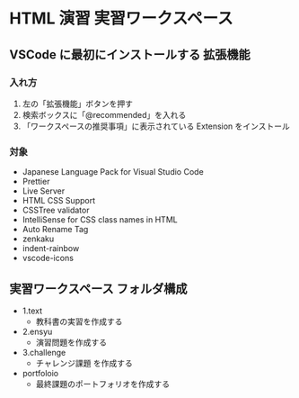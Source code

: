 # HTML 演習 実習ワークスペース

## VSCode に最初にインストールする 拡張機能

### 入れ方

1. 左の「拡張機能」ボタンを押す
1. 検索ボックスに「@recommended」を入れる
1. 「ワークスペースの推奨事項」に表示されている Extension をインストール
 
### 対象

- Japanese Language Pack for Visual Studio Code
- Prettier
- Live Server
- HTML CSS Support
- CSSTree validator
- IntelliSense for CSS class names in HTML
- Auto Rename Tag
- zenkaku
- indent-rainbow
- vscode-icons

## 実習ワークスペース フォルダ構成

- 1.text
  - 教科書の実習を作成する
- 2.ensyu
  - 演習問題を作成する
- 3.challenge
  - チャレンジ課題 を作成する
- portfoloio
  - 最終課題のポートフォリオを作成する
